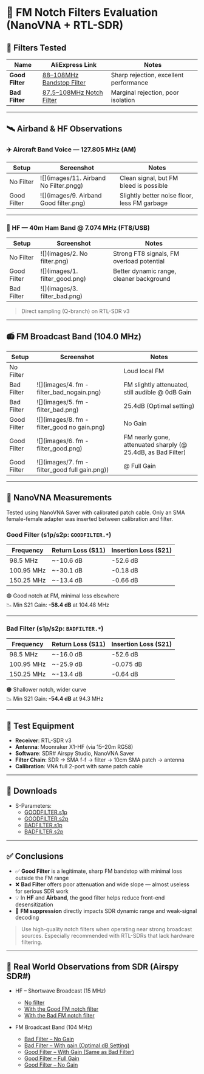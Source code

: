 # 📡 FM Notch Filters Evaluation (NanoVNA + RTL-SDR)

## 🧪 Filters Tested

| Name | AliExpress Link | Notes |
|------|------------------|-------|
| **Good Filter** | [88–108MHz Bandstop Filter](https://vi.aliexpress.com/item/1005007873511665.html) | Sharp rejection, excellent performance |
| **Bad Filter** | [87.5–108MHz Notch Filter](https://vi.aliexpress.com/item/1005009129007135.html) | Marginal rejection, poor isolation |

---

## 🛰️ Airband & HF Observations

### ✈️ Aircraft Band Voice — 127.805 MHz (AM)

| Setup | Screenshot | Notes |
|-------|------------|-------|
| No Filter | ![](images/11. Airband No Filter.pngg) | Clean signal, but FM bleed is possible |
| Good Filter | ![](images/9. Airband Good filter.png) | Slightly better noise floor, less FM garbage |

---

### 📶 HF — 40m Ham Band @ 7.074 MHz (FT8/USB)

| Setup | Screenshot | Notes |
|-------|------------|-------|
| No Filter | ![](images/2. No filter.png) | Strong FT8 signals, FM overload potential |
| Good Filter | ![](images/1. filter_good.png) | Better dynamic range, cleaner background |
| Bad Filter | ![](images/3. filter_bad.png) | |

> Direct sampling (Q-branch) on RTL-SDR v3

---

## 📻 FM Broadcast Band (104.0 MHz)

| Setup | Screenshot | Notes |
|-------|------------|-------|
| No Filter | | Loud local FM |
| Bad Filter | ![](images/4. fm - filter_bad_nogain.png) | FM slightly attenuated, still audible @ 0dB Gain |
| Bad Filter | ![](images/5. fm - filter_bad.png) | 25.4dB (Optimal setting) |
| Good Filter | ![](images/8. fm - filter_good no gain.png) | No Gain |
| Good Filter | ![](images/6. fm - filter_good.png) | FM nearly gone, attenuated sharply (@ 25.4dB, as Bad Filter) |
| Good Filter | ![](images/7. fm - filter_good full gain.png)) | @ Full Gain |

---

## 🔬 NanoVNA Measurements

Tested using NanoVNA Saver with calibrated patch cable. Only an SMA female-female adapter was inserted between calibration and filter.

### Good Filter (s1p/s2p: `GOODFILTER.*`)

| Frequency | Return Loss (S11) | Insertion Loss (S21) |
|-----------|-------------------|----------------------|
| 98.5 MHz | ~-10.6 dB | -52.6 dB |
| 100.95 MHz | ~-30.1 dB | -0.18 dB |
| 150.25 MHz | ~-13.4 dB | -0.66 dB |

🟢 Good notch at FM, minimal loss elsewhere  
📉 Min S21 Gain: **-58.4 dB** at 104.48 MHz

---

### Bad Filter (s1p/s2p: `BADFILTER.*`)

| Frequency | Return Loss (S11) | Insertion Loss (S21) |
|-----------|-------------------|----------------------|
| 98.5 MHz | ~-16.0 dB | -52.6 dB |
| 100.95 MHz | ~-25.9 dB | -0.075 dB |
| 150.25 MHz | ~-13.4 dB | -0.64 dB |

🟠 Shallower notch, wider curve  
📉 Min S21 Gain: **-54.4 dB** at 94.3 MHz

---

## 🧰 Test Equipment

- **Receiver**: RTL-SDR v3
- **Antenna**: Moonraker X1-HF (via 15–20m RG58)
- **Software**: SDR# Airspy Studio, NanoVNA Saver
- **Filter Chain**: SDR → SMA f-f → filter → 10cm SMA patch → antenna
- **Calibration**: VNA full 2-port with same patch cable

---

## 📁 Downloads

- S-Parameters:  
  - [GOODFILTER.s1p](GOODFILTER.s1p)
  - [GOODFILTER.s2p](GOODFILTER.s2p)
  - [BADFILTER.s1p](BADFILTER.s1p)
  - [BADFILTER.s2p](BADFILTER.s2p)

---

## ✅ Conclusions

- ✅ **Good Filter** is a legitimate, sharp FM bandstop with minimal loss outside the FM range
- ❌ **Bad Filter** offers poor attenuation and wide slope — almost useless for serious SDR work
- 💡 In **HF** and **Airband**, the good filter helps reduce front-end desensitization
- 📶 **FM suppression** directly impacts SDR dynamic range and weak-signal decoding

> Use high-quality notch filters when operating near strong broadcast sources. Especially recommended with RTL-SDRs that lack hardware filtering.

---

## 📸 Real World Observations from SDR (Airspy SDR#)

- HF – Shortwave Broadcast (15 MHz)
  - <a href="./images/2. No filter.png">No filter</a>
  - <a href="./images/1. filter_good.png">With the Good FM notch filter</a>
  - <a href="./images/3. filter_bad.png">With the Bad FM notch filter</a>
  
- FM Broadcast Band (104 MHz)  
  - <a href="./images/4. fm - filter_bad_nogain.png">Bad Filter – No Gain</a>
  - <a href="./images/5. fm - filter_bad.png">Bad Filter – With gain (Optimal dB Setting)</a>
  - <a href="./images/6. fm - filter_good.png">Good Filter – With Gain (Same as Bad Filter)</a>
  - <a href="./images/7. fm - filter_good full gain.png">Good Filter – Full Gain</a>
  - <a href="./images/8. fm - filter_good no gain.png">Good Filter – No Gain</a>
